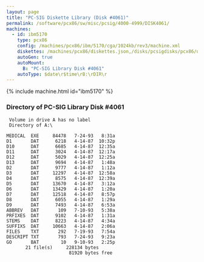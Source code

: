 ```yaml
---
layout: page
title: "PC-SIG Diskette Library (Disk #4061)"
permalink: /software/pcx86/sw/misc/pcsig/4000-4999/DISK4061/
machines:
  - id: ibm5170
    type: pcx86
    config: /machines/pcx86/ibm/5170/cga/1024kb/rev3/machine.xml
    diskettes: /machines/pcx86/diskettes.json,/disks/pcsigdisks/pcx86/diskettes.json
    autoGen: true
    autoMount:
      B: "PC-SIG Library Disk #4061"
    autoType: $date\r$time\rB:\rDIR\r
---
```


{% include machine.html id="ibm5170" %}

### Directory of PC-SIG Library Disk #4061

     Volume in drive A has no label
     Directory of A:\

    MEDICAL  EXE     84478   7-24-93   8:31a
    D1       DAT      6218   4-14-87  10:32p
    D10      DAT      6685   4-14-87  12:35a
    D11      DAT      3024   4-14-87  12:17a
    D12      DAT      5029   4-14-87  12:25a
    D13      DAT      9694   4-14-87   1:48a
    D2       DAT      9777   4-14-87   1:12a
    D3       DAT     12297   4-14-87  12:58a
    D4       DAT      8575   4-14-87  12:39a
    D5       DAT     13670   4-14-87   3:12a
    D6       DAT     13429   4-14-87   1:20a
    D7       DAT     12518   4-14-87   8:57p
    D8       DAT      6055   4-14-87   1:29a
    D9       DAT      7493   4-14-87   6:53a
    ABBREV   DAT       109   7-10-93   5:38a
    PRFIXES  DAT      9102   4-14-87   1:31a
    STEMS    DAT      8223   4-14-87   4:34a
    SUFFIXS  DAT     10663   4-14-87   2:06a
    FILES    TXT       292   7-19-93   7:54a
    DESCRIPT TXT       793   7-24-93   9:23a
    GO       BAT        10   9-10-93   2:25p
           21 file(s)     228134 bytes
                           81920 bytes free
